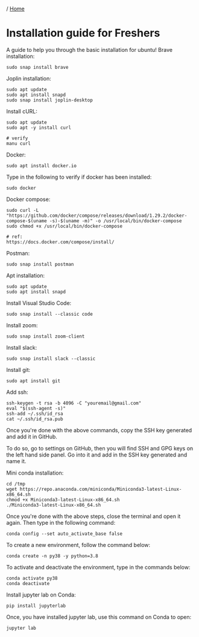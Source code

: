 / [Home](index.md)

# Installation guide for Freshers

A guide to help you through the basic installation for ubuntu!
Brave installation:

```
sudo snap install brave
```

Joplin installation:

```
sudo apt update
sudo apt install snapd
sudo snap install joplin-desktop
```

Install cURL:
```
sudo apt update
sudo apt -y install curl

# verify
manu curl
```




Docker:
```
sudo apt install docker.io
```
Type in the following to verify if docker has been installed:
```
sudo docker
```


Docker compose:
```
sudo curl -L "https://github.com/docker/compose/releases/download/1.29.2/docker-compose-$(uname -s)-$(uname -m)" -o /usr/local/bin/docker-compose
sudo chmod +x /usr/local/bin/docker-compose

# ref:
https://docs.docker.com/compose/install/
```


Postman:
```
sudo snap install postman
```


Apt installation:
```
sudo apt update
sudo apt install snapd
```


Install Visual Studio Code:
```
sudo snap install --classic code
```


Install zoom:
```
sudo snap install zoom-client
```


Install slack:
```
sudo snap install slack --classic
```


Install git:
```
sudo apt install git
```





Add ssh:
```
ssh-keygen -t rsa -b 4096 -C "youremail@gmail.com"
eval "$(ssh-agent -s)"
ssh-add ~/.ssh/id_rsa
cat ~/.ssh/id_rsa.pub
```
Once you're done with the above commands, copy the SSH key generated and add it in GitHub.

To do so, go to settings on GitHub, then you will find SSH and GPG keys on the left hand side panel. Go into it and add in the SSH key generated and name it.


Mini conda installation:
```
cd /tmp
wget https://repo.anaconda.com/miniconda/Miniconda3-latest-Linux-x86_64.sh
chmod +x Miniconda3-latest-Linux-x86_64.sh
./Miniconda3-latest-Linux-x86_64.sh
```

Once you're done with the above steps, close the terminal and open it again. Then type in the following command:
```
conda config --set auto_activate_base false
```

To create a new environment, follow the command below:
```
conda create -n py38 -y python=3.8
```

To activate and deactivate the environment, type in the commands below:
```
conda activate py38
conda deactivate
```


Install jupyter lab on Conda:
```
pip install jupyterlab
```

Once, you have installed jupyter lab, use this command on Conda to open:
```
jupyter lab
```
